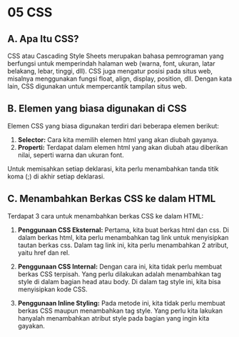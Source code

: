# 05 CSS

## A. Apa Itu CSS?

CSS atau Cascading Style Sheets merupakan bahasa pemrograman yang berfungsi untuk memperindah halaman web (warna, font, ukuran, latar belakang, lebar, tinggi, dll). CSS juga mengatur posisi pada situs web, misalnya menggunakan fungsi float, align, display, position, dll. Dengan kata lain, CSS digunakan untuk mempercantik tampilan situs web.

## B. Elemen yang biasa digunakan di CSS

Elemen CSS yang biasa digunakan terdiri dari beberapa elemen berikut:

1. **Selector:** Cara kita memilih elemen html yang akan diubah gayanya.
2. **Properti:** Terdapat dalam elemen html yang akan diubah atau diberikan nilai, seperti warna dan ukuran font.

Untuk memisahkan setiap deklarasi, kita perlu menambahkan tanda titik koma (;) di akhir setiap deklarasi.

## C. Menambahkan Berkas CSS ke dalam HTML

Terdapat 3 cara untuk menambahkan berkas CSS ke dalam HTML:

1. **Penggunaan CSS Eksternal:** Pertama, kita buat berkas html dan css. Di dalam berkas html, kita perlu menambahkan tag link untuk menyisipkan tautan berkas css. Dalam tag link ini, kita perlu menambahkan 2 atribut, yaitu href dan rel.

2. **Penggunaan CSS Internal:** Dengan cara ini, kita tidak perlu membuat berkas CSS terpisah. Yang perlu dilakukan adalah menambahkan tag style di dalam bagian head atau body. Di dalam tag style ini, kita bisa menyisipkan kode CSS.

3. **Penggunaan Inline Styling:** Pada metode ini, kita tidak perlu membuat berkas CSS maupun menambahkan tag style. Yang perlu kita lakukan hanyalah menambahkan atribut style pada bagian yang ingin kita gayakan.
